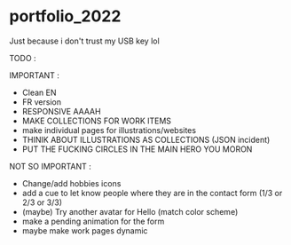 # portfolio_2022

Just because i don't trust my USB key lol

TODO :

IMPORTANT :
-   Clean EN
-   FR version
-   RESPONSIVE AAAAH
-   MAKE COLLECTIONS FOR WORK ITEMS
-   make individual pages for illustrations/websites
-   THINIK ABOUT ILLUSTRATIONS AS COLLECTIONS (JSON incident)
-   PUT THE FUCKING CIRCLES IN THE MAIN HERO YOU MORON

NOT SO IMPORTANT :
-   Change/add hobbies icons
-   add a cue to let know people where they are in the contact form (1/3 or 2/3 or 3/3)
-   (maybe) Try another avatar for Hello (match color scheme)
-   make a pending animation for the form
-   maybe make work pages dynamic